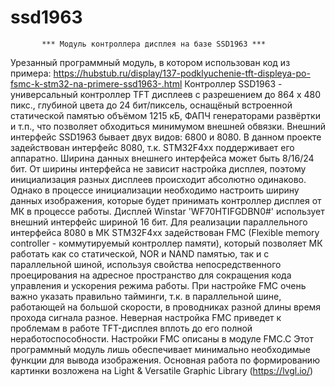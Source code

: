 # ssd1963

           *** Модуль контроллера дисплея на базе SSD1963 ***

Урезанный программный модуль, в котором использован код из примера:
https://hubstub.ru/display/137-podklyuchenie-tft-displeya-po-fsmc-k-stm32-na-primere-ssd1963-.html
Контроллер SSD1963  - универсальный  контроллер  TFT  дисплеев с  разрешением
до  864 х 480 пикс., глубиной цвета  до 24 бит/пиксель, оснащёный  встроенной
статической  памятью  объёмом 1215 кБ,  ФАПЧ  генераторами  развёртки и т.п.,
что позволяет обходиться минимумом внешней обвязки. Внешний интерфейс SSD1963
бывает двух видов: 6800 и 8080. В данном проекте задействован интерфейс 8080,
т.к. STM32F4xx поддерживает его аппаратно. Ширина данных внешнего  интерфейса
может быть 8/16/24 бит. От ширины интерфейса  не зависит  настройка  дисплея,
поэтому инициализация разных дисплеев происходит абсолютно  одинаково. Однако
в процессе инициализации  необходимо  настроить  ширину  данных  изображения,
которые будет принимать контроллер дисплея от МК в процессе  работы.  Дисплей
Winstar 'WF70HTIFGDBN0#' использует внешний интерфейс шириной 16 бит. 
Для реализации параллельного интерфейса  8080  в  МК  STM32F4xx  задействован
FMC (Flexible memory controller -  коммутируемый контроллер памяти),  который
позволяет  МК  работать  как  со  статической,  NOR и NAND  памятью,  так и с
параллельной шиной,  используя  свойства  непосредственного  проецирования на
адресное  пространство  для  сокращения  кода  управления и ускорения  режима
работы. При  настройке  FMC  очень важно указать правильно тайминги,  т.к.  в
параллельной шине, работающей на большой скорости, в проводниках разной длины
время прохода сигнала разное. Неверная настройка FMC приведет к  проблемам  в
работе TFT-дисплея вплоть до его полной неработоспособности.
Настройки FMC описаны в модуле FMC.C 
Этот программный модуль лишь обеспечивает минимально необходимые  функции для
вывода изображения.  Основная  работа  по  формированию картинки возложена на
Light & Versatile Graphic Library (https://lvgl.io/)
